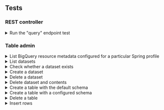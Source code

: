 ## Tests

### REST controller

<details>
<summary>Run the "query" endpoint test</summary>

```shell
./gradlew cleanTest test \
  --no-build-cache \
  --tests=org.squidmin.java.spring.gradle.bigquery.controller.BigQueryControllerIntegrationTest.query_givenClientRequest_whenCalled_thenReturnOkResponse \
  -DAPP_PROFILE=integration \
  -DGCP_SA_KEY_PATH=${GCP_SA_KEY_PATH} \
  -DGCP_ACCESS_TOKEN="$(gcloud auth application-default print-access-token)" \
  -DGCP_PROJECT_ID="example-project-id" \
  -DBQ_DATASET="test_dataset_integration" \
  -DBQ_TABLE="test_table_integration"
```

</details>


### Table admin

<details>
<summary>List BigQuery resource metadata configured for a particular Spring profile</summary>

```shell
./gradlew cleanTest test \
  --no-build-cache \
  --tests=org.squidmin.java.spring.gradle.bigquery.service.BigQueryServiceEndToEndTest.echoBigQueryResourceConfig \
  -DAPP_PROFILE=${APP_PROFILE} \
  -DGCP_PROJECT_ID=${GCP_PROJECT_ID}
```

**Replace the following**:
- `APP_PROFILE`: the application profile.
- `GCP_PROJECT_ID`: the GCP project ID.

For example, assuming the name of the profile to activate is `integration`:

```shell
./gradlew cleanTest test \
  --no-build-cache \
  --tests=org.squidmin.java.spring.gradle.bigquery.service.BigQueryServiceEndToEndTest.echoBigQueryResourceConfig \
  -DAPP_PROFILE=integration \
  -DGCP_PROJECT_ID=example-project-id
```

</details>


<details>
<summary>List datasets</summary>

```shell
./gradlew cleanTest test \
  --no-build-cache \
  --tests=org.squidmin.java.spring.gradle.bigquery.service.BigQueryServiceEndToEndTest.listDatasets \
  -DAPP_PROFILE=${APP_PROFILE} \
  -DGCP_PROJECT_ID=${GCP_PROJECT_ID}
```

**Replace the following**:
- `APP_PROFILE`: the application profile.
- `GCP_PROJECT_ID`: the GCP project ID.

Example:

```shell
./gradlew cleanTest test \
  --no-build-cache \
  --tests=org.squidmin.java.spring.gradle.bigquery.service.BigQueryServiceEndToEndTest.listDatasets \
  -DAPP_PROFILE=integration \
  -DGCP_PROJECT_ID="example-project-id"
```

</details>


<details>
<summary>Check whether a dataset exists</summary>

```shell
./gradlew cleanTest test \
  --no-build-cache \
  --tests=org.squidmin.java.spring.gradle.bigquery.service.BigQueryServiceEndToEndTest.datasetExists \
  -DAPP_PROFILE=${APP_PROFILE} \
  -DGCP_PROJECT_ID=${GCP_PROJECT_ID} \
  -DBQ_DATASET=${BQ_DATASET}
```

**Replace the following**:
- `APP_PROFILE`: the application profile.
- `GCP_PROJECT_ID`: the GCP project ID.
- `BQ_DATASET`: the name of the BigQuery dataset.

Example:

```shell
./gradlew cleanTest test \
  --no-build-cache \
  --tests=org.squidmin.java.spring.gradle.bigquery.service.BigQueryServiceEndToEndTest.datasetExists \
  -DAPP_PROFILE=integration \
  -DGCP_PROJECT_ID="example-project-id" \
  -DBQ_DATASET="test_dataset_integration"
```

</details>


<details>
<summary>Create a dataset</summary>

```shell
./gradlew cleanTest test \
  --no-build-cache \
  --tests=org.squidmin.java.spring.gradle.bigquery.service.BigQueryServiceEndToEndTest.createDataset \
  -DAPP_PROFILE=${APP_PROFILE} \
  -DGCP_PROJECT_ID=${GCP_PROJECT_ID} \
  -DBQ_DATASET=${BQ_DATASET}
```

**Replace the following**:
- `APP_PROFILE`: the application profile.
- `GCP_PROJECT_ID`: the GCP project ID.
- `BQ_DATASET`: the name of the BigQuery dataset.

Example:

```shell
./gradlew cleanTest test \
  --no-build-cache \
  --tests=org.squidmin.java.spring.gradle.bigquery.service.BigQueryServiceEndToEndTest.createDataset \
  -DAPP_PROFILE=integration \
  -DGCP_PROJECT_ID="example-project-id" \
  -DBQ_DATASET="test_dataset_integration"
```

</details>


<details>
<summary>Delete a dataset</summary>

```shell
./gradlew cleanTest test \
  --no-build-cache \
  --tests=org.squidmin.java.spring.gradle.bigquery.service.BigQueryServiceEndToEndTest.deleteDataset \
  -DAPP_PROFILE=${APP_PROFILE} \
  -DGCP_PROJECT_ID=${GCP_PROJECT_ID} \
  -DBQ_DATASET=${BQ_DATASET}
```

**Replace the following**:
- `APP_PROFILE`: the application profile.
- `GCP_PROJECT_ID`: the GCP project ID.
- `BQ_DATASET`: the name of the BigQuery dataset.

Example:

```shell
./gradlew cleanTest test \
  --no-build-cache \
  --tests=org.squidmin.java.spring.gradle.bigquery.service.BigQueryServiceEndToEndTest.deleteDataset \
  -DAPP_PROFILE=integration \
  -DGCP_PROJECT_ID="example-project-id" \
  -DBQ_DATASET="test_dataset_integration"
```

</details>


<details>
<summary>Delete dataset and contents</summary>

```shell
./gradlew cleanTest test \
  --no-build-cache \
  --tests=org.squidmin.java.spring.gradle.bigquery.service.BigQueryServiceEndToEndTest.deleteDatasetAndContents \
  -DAPP_PROFILE=${APP_PROFILE} \
  -DGCP_PROJECT_ID=${GCP_PROJECT_ID} \
  -DBQ_DATASET=${BQ_DATASET}
```

**Replace the following**:
- `APP_PROFILE`: the application profile.
- `GCP_PROJECT_ID`: the GCP project ID.
- `BQ_DATASET`: the name of the BigQuery dataset.

Example:

```shell
./gradlew cleanTest test \
  --no-build-cache \
  --tests=org.squidmin.java.spring.gradle.bigquery.service.BigQueryServiceEndToEndTest.deleteDatasetAndContents \
  -DAPP_PROFILE=integration \
  -DGCP_PROJECT_ID="example-project-id" \
  -DBQ_DATASET="test_dataset_integration"
```

</details>


<details>
<summary>Create a table with the default schema</summary>

This command creates a table using the default schema configured in the Spring application.

```shell
./gradlew cleanTest test \
  --no-build-cache \
  --tests=org.squidmin.java.spring.gradle.bigquery.service.BigQueryServiceEndToEndTest.createTableWithDefaultSchema \
  -DAPP_PROFILE=${APP_PROFILE} \
  -DGCP_PROJECT_ID=${GCP_PROJECT_ID} \
  -DBQ_DATASET=${BQ_DATASET} \
  -DBQ_TABLE=${BQ_TABLE}
```

**Replace the following**:
- `APP_PROFILE`: the application profile.
- `GCP_PROJECT_ID`: the GCP project ID.
- `BQ_DATASET`: the name of the BigQuery dataset.
- `BQ_TABLE`: the name of the BigQuery table.

Example using the `integration` profile:

```shell
./gradlew cleanTest test \
  --no-build-cache \
  --tests=org.squidmin.java.spring.gradle.bigquery.service.BigQueryServiceEndToEndTest.createTableWithDefaultSchema \
  -DAPP_PROFILE=integration \
  -DGCP_PROJECT_ID="example-project-id" \
  -DBQ_DATASET="test_dataset_integration" \
  -DBQ_TABLE="test_table_integration"
```

</details>


<details>
<summary>Create a table with a configured schema</summary>

```shell
./gradlew cleanTest test \
  --no-build-cache \
  --tests=org.squidmin.java.spring.gradle.bigquery.service.BigQueryServiceEndToEndTest.createTableWithCustomSchema \
  -DAPP_PROFILE=${APP_PROFILE} \
  -DGCP_PROJECT_ID=${GCP_PROJECT_ID} \
  -DBQ_DATASET=${BQ_DATASET} \
  -DBQ_TABLE=${BQ_TABLE} \
  -DSCHEMA="name_1:datatype_1,name_2:datatype_2,[...],name_n:datatype_n"
```

**Replace the following**:
- `APP_PROFILE`: the application profile.
- `GCP_PROJECT_ID`: the GCP project ID.
- `BQ_DATASET`: the name of the BigQuery dataset.
- `BQ_TABLE`: the name of the BigQuery table.
- `name_1:datatype_1,name_2:datatype_2,[...],name_n:datatype_n`: a database schema declaration.

Example:

```shell
./gradlew cleanTest test \
  --no-build-cache \
  --tests=org.squidmin.java.spring.gradle.bigquery.service.BigQueryServiceEndToEndTest.createTableWithCustomSchema \
  -DAPP_PROFILE=integration \
  -DGCP_PROJECT_ID="example-project-id" \
  -DBQ_DATASET="test_dataset_integration" \
  -DBQ_TABLE="test_table_integration" \
  -DSCHEMA="id:STRING,creation_timestamp:DATETIME,last_update_timestamp:DATETIME,column_a:STRING,column_b:BOOL"
```

</details>


<details>
<summary>Delete a table</summary>

```shell
./gradlew cleanTest test \
  --no-build-cache \
  --tests=org.squidmin.java.spring.gradle.bigquery.service.BigQueryServiceEndToEndTest.deleteTable \
  -DAPP_PROFILE=${APP_PROFILE} \
  -DGCP_PROJECT_ID=${GCP_PROJECT_ID} \
  -DBQ_DATASET=${BQ_DATASET} \
  -DBQ_TABLE=${BQ_TABLE}
```

**Replace the following**:
- `APP_PROFILE`: the application profile.
- `GCP_PROJECT_ID`: the GCP project ID.
- `BQ_DATASET`: the name of the BigQuery dataset.
- `BQ_TABLE`: the name of the BigQuery table.

Example:

```shell
./gradlew cleanTest test \
  --no-build-cache \
  --tests=org.squidmin.java.spring.gradle.bigquery.service.BigQueryServiceEndToEndTest.deleteTable \
  -DAPP_PROFILE=integration \
  -DGCP_PROJECT_ID="example-project-id" \
  -DBQ_DATASET="test_dataset_integration" \
  -DBQ_TABLE="test_table_integration"
```

</details>


<details>
<summary>Insert rows</summary>

To test row insertion, run the following command:

```shell
./gradlew cleanTest test \
  --no-build-cache \
  --tests=org.squidmin.java.spring.gradle.bigquery.service.BigQueryServiceEndToEndTest.insert \
  -DAPP_PROFILE=APP_PROFILE \
  -DGCP_PROJECT_ID=${GCP_PROJECT_ID} \
  -DBQ_DATASET=${BQ_DATASET} \
  -DBQ_TABLE=${BQ_TABLE}
```

**Replace the following**:
- `APP_PROFILE`: the application profile.
- `GCP_PROJECT_ID`: the GCP project ID.
- `BQ_DATASET`: the name of the BigQuery dataset.
- `BQ_TABLE`: the name of the BigQuery table.

Example using the `integration` profile:

```shell
./gradlew cleanTest test \
  --no-build-cache \
  --tests=org.squidmin.java.spring.gradle.bigquery.service.BigQueryServiceEndToEndTest.insert \
  -DAPP_PROFILE=integration \
  -DGCP_PROJECT_ID="example-project-id" \
  -DBQ_DATASET="test_dataset_integration" \
  -DBQ_TABLE="test_table_integration"
```

</details>
